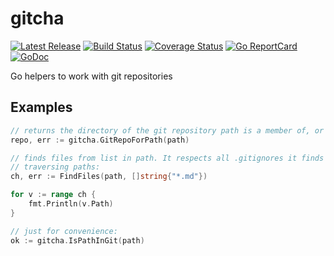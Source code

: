 # gitcha

[![Latest Release](https://img.shields.io/github/release/muesli/gitcha.svg)](https://github.com/muesli/gitcha/releases)
[![Build Status](https://github.com/muesli/gitcha/workflows/build/badge.svg)](https://github.com/muesli/gitcha/actions)
[![Coverage Status](https://coveralls.io/repos/github/muesli/gitcha/badge.svg?branch=master)](https://coveralls.io/github/muesli/gitcha?branch=master)
[![Go ReportCard](http://goreportcard.com/badge/muesli/gitcha)](http://goreportcard.com/report/muesli/gitcha)
[![GoDoc](https://godoc.org/github.com/golang/gddo?status.svg)](https://godoc.org/github.com/muesli/gitcha)

Go helpers to work with git repositories

## Examples

```go
// returns the directory of the git repository path is a member of, or an error:
repo, err := gitcha.GitRepoForPath(path)

// finds files from list in path. It respects all .gitignores it finds while
// traversing paths:
ch, err := FindFiles(path, []string{"*.md"})

for v := range ch {
    fmt.Println(v.Path)
}

// just for convenience:
ok := gitcha.IsPathInGit(path)
```

